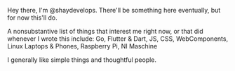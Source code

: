 Hey there, I'm @shaydevelops. There'll be something here eventually, but for now this'll do.

A nonsubstantive list of things that interest me right now, or that did whenever I wrote this include: 
Go,
Flutter & Dart, 
JS, 
CSS, 
WebComponents, 
Linux Laptops & Phones, 
Raspberry Pi,
NI Maschine

I generally like simple things and thoughtful people.
